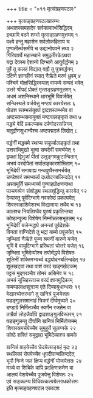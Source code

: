 +++
title = "०११ मृत्संग्रहणपटलः"

+++
मृत्सङ्ग्रहणपटलप्रारम्भः    
अथातस्समहादेव सर्वकामार्त्थसिद्धिदम्  
इच्छामि वदमे शम्भो मृत्सङ्ग्रहणमुत्तमम् १  
वक्ष्ये हन्तु महासेन सर्वलोकहिताय च  
पुण्यतीर्त्थसमीपे च उद्यानोपवने तथा २  
गिरिपार्श्वे महास्थाने समुद्रतीरकेऽथवा  
यद्वा देवस्य ऐशान्ये दिग्भागे आयुर्वर्द्धनम् ३  
पूर्वे तु कलहं विद्यात् वह्नौ तु पुत्रवर्द्धनम्  
दक्षिणे ज्ञानहीनं स्यात् नैर्ऋते मरणं ध्रुवम् ४  
पश्चिमे मोक्षसिद्धिस्स्यात् वायव्ये सम्पदं भवेत्  
उत्तरे श्रीपदं प्रोक्तं मृत्सङ्ग्रहणमुत्तमम् ५  
अधमं अशनिस्थाने क्षारभूमिं विवर्जयेत्  
सन्धिस्थले वर्जयेत्तु मण्टपं कारयेत्ततः ६  
षोडश स्तम्भसंयुक्तं द्वादशस्तम्भमेव वा  
अष्टस्तम्भसमायुक्तं मण्टपालङ्कृतं तथा ७  
मद्ध्ये वेदिं प्रकल्प्याथ दर्पणोदरसन्निगम्  
चतुर्द्रोणसुधान्यैश्च अष्टपद्मदळं लिखेत् ८  

वर्द्धनीं मद्ध्यमे स्थाप्य सकूर्चालङ्कृतं तथा  
उत्तराभिमुखो भूत्वा सघदेवीं समर्चयेत् ९  
द्व्यक्षां द्विभुजां पीतां उत्तुङ्गमकुटान्विताम्  
अभयं वरदोपेतां सर्वालङ्कारशोभिताम् १०  
भूमिदेवीं समावाह्य गन्धपुष्पैस्समर्चयेत्  
चण्डेश्वरं समभ्यर्च्य दध्योदनबलिन्ददेत् ११  
अस्त्रमूर्तिं समभ्यर्च्य पुण्याहप्रोक्षणन्तथा  
पञ्चगव्येन संशोद्ध्य स्थलशुद्धिन्तु कारयेत् १२  
देव्यास्तु पूर्वदिग्भागे नवकोष्ठं प्रकल्पयेत्  
शिवस्सदाशिवेशश्च विद्यामाया तथैव च १३  
कालश्च नियतिश्चैव पुरुषं प्रकृतिन्तथा  
कोष्ठान्पूज्य विशेषेण निम्नोन्नतसभूतलम् १४  
भूमिदेवीं यजेन्मद्ध्ये अनन्तां पूर्वदेशके  
विनतां वाग्निदेशे तु भद्रां याम्ये प्रपूजयेत् १५  
जृम्भितां नैर्ऋते पूज्य श्रमणीं वारुणे यजेत्  
भूमिं वै वायुदिग्भागे प्रस्थितां चोत्तरे यजेत् १६  
जृम्भिता भूमिदेव्योश्च तयोर्मद्ध्ये विशेषतः  
शूलिनीं शक्तिमभ्यर्च्य दद्ध्योदनबलिन्ददेत् १७  
शूलखट्वां तथा पाशं वरदं खड्गखेटकम्  
पट्टसं मुद्गरञ्चैव तोमरं असिमेव च १८  
अभयं सूचिहस्तञ्च वरदं ज्ञानमुद्रिकाम्  
कमण्डलाक्षसूत्रञ्च एते दिव्यायुधान्धराः १९  
वेद्याश्चोत्तरभागे तु खनित्रं पूजयेत्ततः  
षडङ्गुलसमानाहं त्रिकरं दीर्घमुच्यते २०  
दण्डाग्रे निर्मितञ्चैव स्वर्णेन रजतेन वा  
ताम्रैर्वा लोहजैर्वापि द्वादशाङ्गुलविस्तरम् २१  
षडङ्गुलन्तु दीर्घानि खनित्रं निर्मितोत्तमम्  
शिवास्त्रमर्चयेच्चैव सुमुहूर्ते सुलग्नके २२  
कोष्ठे शक्तिं समुद्वाह्य भूमिदेव्याश्च वामके  

खनित्रं ग्राहयेच्चैव छेदयेत्सङ्ग्रहं मृदः २३  
स्थलिकां रोपयेच्चैव धूपदीपान्बलिन्ददेत्  
भूमौ निम्ने जलं क्षिप्य वर्द्धनीं योजयेत्ततः २४  
मञ्चे वा शिबिके वापि प्रदक्षिणक्रमेण वा  
आलयं वेशयेच्चैव पूजयेत्तु विशेषतः २५  
एवं सङ्कल्प्य विधिवत्कल्पयेत्साधकोत्तमः  
इति मृत्सङ्ग्रहणपटल एकादशः  

